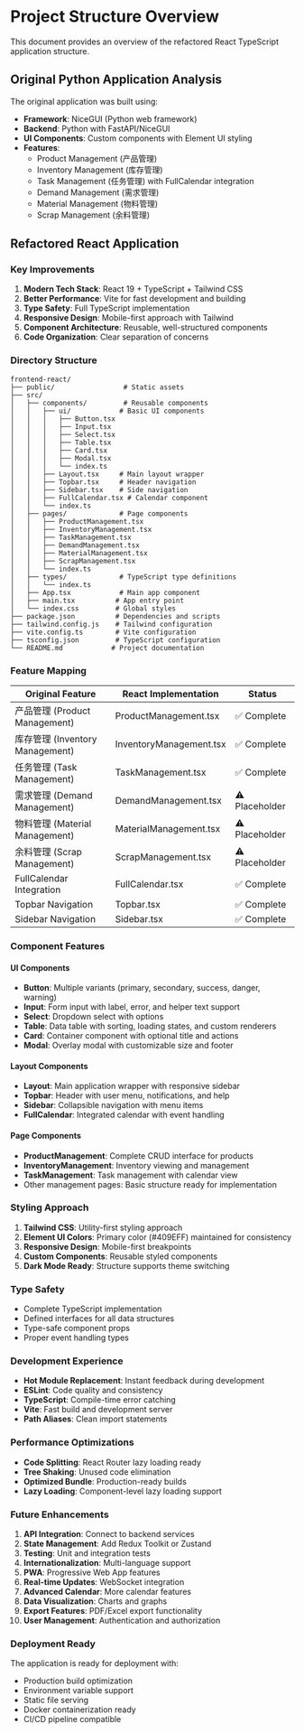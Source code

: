 # Project Structure Overview

This document provides an overview of the refactored React TypeScript application structure.

## Original Python Application Analysis

The original application was built using:
- **Framework**: NiceGUI (Python web framework)
- **Backend**: Python with FastAPI/NiceGUI
- **UI Components**: Custom components with Element UI styling
- **Features**: 
  - Product Management (产品管理)
  - Inventory Management (库存管理) 
  - Task Management (任务管理) with FullCalendar integration
  - Demand Management (需求管理)
  - Material Management (物料管理)
  - Scrap Management (余料管理)

## Refactored React Application

### Key Improvements
1. **Modern Tech Stack**: React 19 + TypeScript + Tailwind CSS
2. **Better Performance**: Vite for fast development and building
3. **Type Safety**: Full TypeScript implementation
4. **Responsive Design**: Mobile-first approach with Tailwind
5. **Component Architecture**: Reusable, well-structured components
6. **Code Organization**: Clear separation of concerns

### Directory Structure
```
frontend-react/
├── public/                 # Static assets
├── src/
│   ├── components/         # Reusable components
│   │   ├── ui/            # Basic UI components
│   │   │   ├── Button.tsx
│   │   │   ├── Input.tsx
│   │   │   ├── Select.tsx
│   │   │   ├── Table.tsx
│   │   │   ├── Card.tsx
│   │   │   ├── Modal.tsx
│   │   │   └── index.ts
│   │   ├── Layout.tsx     # Main layout wrapper
│   │   ├── Topbar.tsx     # Header navigation
│   │   ├── Sidebar.tsx    # Side navigation
│   │   ├── FullCalendar.tsx # Calendar component
│   │   └── index.ts
│   ├── pages/             # Page components
│   │   ├── ProductManagement.tsx
│   │   ├── InventoryManagement.tsx
│   │   ├── TaskManagement.tsx
│   │   ├── DemandManagement.tsx
│   │   ├── MaterialManagement.tsx
│   │   ├── ScrapManagement.tsx
│   │   └── index.ts
│   ├── types/             # TypeScript type definitions
│   │   └── index.ts
│   ├── App.tsx            # Main app component
│   ├── main.tsx          # App entry point
│   └── index.css         # Global styles
├── package.json          # Dependencies and scripts
├── tailwind.config.js    # Tailwind configuration
├── vite.config.ts        # Vite configuration
├── tsconfig.json         # TypeScript configuration
└── README.md            # Project documentation
```

### Feature Mapping

| Original Feature | React Implementation | Status |
|-----------------|---------------------|---------|
| 产品管理 (Product Management) | ProductManagement.tsx | ✅ Complete |
| 库存管理 (Inventory Management) | InventoryManagement.tsx | ✅ Complete |
| 任务管理 (Task Management) | TaskManagement.tsx | ✅ Complete |
| 需求管理 (Demand Management) | DemandManagement.tsx | ⚠️ Placeholder |
| 物料管理 (Material Management) | MaterialManagement.tsx | ⚠️ Placeholder |
| 余料管理 (Scrap Management) | ScrapManagement.tsx | ⚠️ Placeholder |
| FullCalendar Integration | FullCalendar.tsx | ✅ Complete |
| Topbar Navigation | Topbar.tsx | ✅ Complete |
| Sidebar Navigation | Sidebar.tsx | ✅ Complete |

### Component Features

#### UI Components
- **Button**: Multiple variants (primary, secondary, success, danger, warning)
- **Input**: Form input with label, error, and helper text support
- **Select**: Dropdown select with options
- **Table**: Data table with sorting, loading states, and custom renderers
- **Card**: Container component with optional title and actions
- **Modal**: Overlay modal with customizable size and footer

#### Layout Components
- **Layout**: Main application wrapper with responsive sidebar
- **Topbar**: Header with user menu, notifications, and help
- **Sidebar**: Collapsible navigation with menu items
- **FullCalendar**: Integrated calendar with event handling

#### Page Components
- **ProductManagement**: Complete CRUD interface for products
- **InventoryManagement**: Inventory viewing and management
- **TaskManagement**: Task management with calendar view
- Other management pages: Basic structure ready for implementation

### Styling Approach

1. **Tailwind CSS**: Utility-first styling approach
2. **Element UI Colors**: Primary color (#409EFF) maintained for consistency
3. **Responsive Design**: Mobile-first breakpoints
4. **Custom Components**: Reusable styled components
5. **Dark Mode Ready**: Structure supports theme switching

### Type Safety

- Complete TypeScript implementation
- Defined interfaces for all data structures
- Type-safe component props
- Proper event handling types

### Development Experience

- **Hot Module Replacement**: Instant feedback during development
- **ESLint**: Code quality and consistency
- **TypeScript**: Compile-time error catching
- **Vite**: Fast build and development server
- **Path Aliases**: Clean import statements

### Performance Optimizations

- **Code Splitting**: React Router lazy loading ready
- **Tree Shaking**: Unused code elimination
- **Optimized Bundle**: Production-ready builds
- **Lazy Loading**: Component-level lazy loading support

### Future Enhancements

1. **API Integration**: Connect to backend services
2. **State Management**: Add Redux Toolkit or Zustand
3. **Testing**: Unit and integration tests
4. **Internationalization**: Multi-language support
5. **PWA**: Progressive Web App features
6. **Real-time Updates**: WebSocket integration
7. **Advanced Calendar**: More calendar features
8. **Data Visualization**: Charts and graphs
9. **Export Features**: PDF/Excel export functionality
10. **User Management**: Authentication and authorization

### Deployment Ready

The application is ready for deployment with:
- Production build optimization
- Environment variable support
- Static file serving
- Docker containerization ready
- CI/CD pipeline compatible
